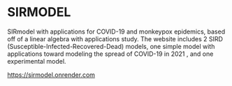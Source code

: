 # SIRMODEL
SIRmodel with applications for COVID-19 and monkeypox epidemics, based off of a linear algebra with applications study.
The website includes 2 SIRD (Susceptible-Infected-Recovered-Dead) models, one simple model with applications toward modeling the spread of COVID-19 in 2021 , and one experimental model.

https://sirmodel.onrender.com
